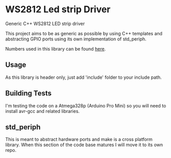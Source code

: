 
# WS2812 Led strip Driver

Generic C++ WS2812 LED strip driver

This project aims to be as generic as possible by using C++ templates and abstracting GPIO ports using its own implementation of std_periph.

Numbers used in this library can be found [here](https://www.adafruit.com/datasheets/WS2812B.pdf).

Usage
-----

As this library is header only, just add 'include' folder to your include path.

Building Tests
--------------

I'm testing the code on a Atmega328p (Arduino Pro Mini) so you will need to install avr-gcc and related libraries.


std_periph
----------

This is meant to abstract hardware ports and make is a cross platform library. When this section of the code base matures I will move it to its own repo.
